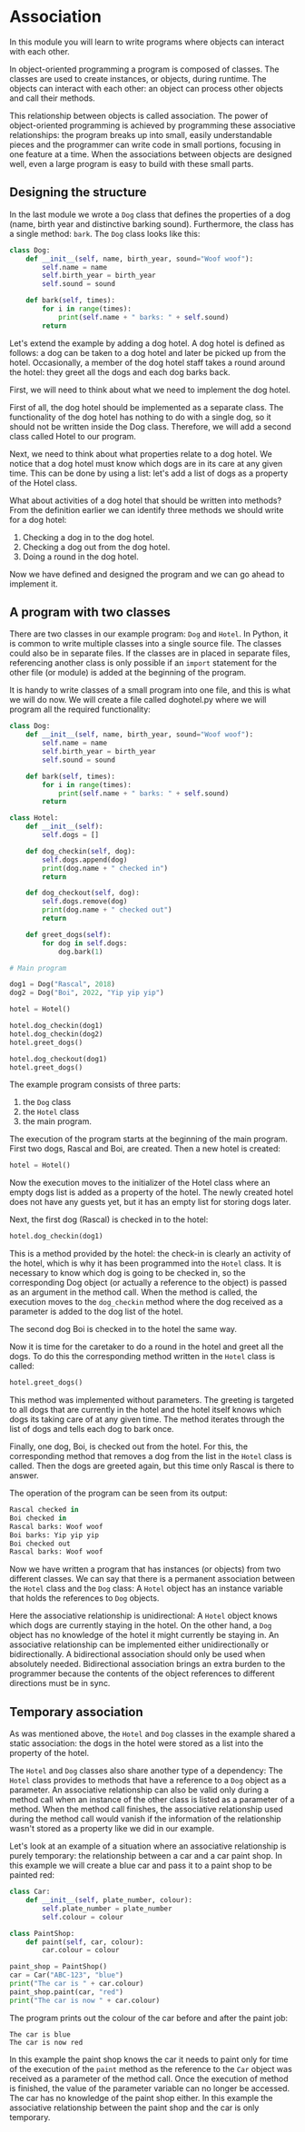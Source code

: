 # Association

In this module you will learn to write programs where objects can interact with each other.

In object-oriented programming a program is composed of classes. The classes are used to create
instances, or objects, during runtime. The objects can interact with each other: an object can
process other objects and call their methods.

This relationship between objects is called association. The power of object-oriented programming is achieved
by programming these associative relationships: the program breaks up into small, easily understandable pieces
and the programmer can write code in small portions, focusing in one feature at a time. When the associations
between objects are designed well, even a large program is easy to build with these small parts.

## Designing the structure

In the last module we wrote a `Dog` class that defines the properties of a dog (name, birth year and distinctive barking
sound). Furthermore, the class has a single method: `bark`. The `Dog` class looks like this:

```python
class Dog:
    def __init__(self, name, birth_year, sound="Woof woof"):
        self.name = name
        self.birth_year = birth_year
        self.sound = sound

    def bark(self, times):
        for i in range(times):
            print(self.name + " barks: " + self.sound)
        return
```

Let's extend the example by adding a dog hotel. A dog hotel is defined as follows: a dog can be taken to a dog hotel and
later be picked up from the hotel. Occasionally, a member of the dog hotel staff takes a round around the hotel: they greet
all the dogs and each dog barks back.

First, we will need to think about what we need to implement the dog hotel.

First of all, the dog hotel should be implemented as a separate class. The functionality of the dog hotel has nothing to
do with a single dog, so it should not be written inside the Dog class. Therefore, we will add a second class called Hotel
to our program.

Next, we need to think about what properties relate to a dog hotel. We notice that a dog hotel must know which dogs are in
its care at any given time. This can be done by using a list: let's add a list of dogs as a property of the Hotel class.

What about activities of a dog hotel that should be written into methods? From the definition earlier we
can identify three methods we should write for a dog hotel:
1. Checking a dog in to the dog hotel.
2. Checking a dog out from the dog hotel.
3. Doing a round in the dog hotel.

Now we have defined and designed the program and we can go ahead to implement it.

## A program with two classes

There are two classes in our example program: `Dog` and `Hotel`. In Python, it is common to write multiple classes into
a single source file. The classes could also be in separate files. If the classes are in placed in
separate files, referencing another class is only possible if an `import` statement for the other file (or module) is added
at the beginning of the program.

It is handy to write classes of a small program into one file, and this is what we will do now. We will create a file called
doghotel.py where we will program all the required functionality:

```python
class Dog:
    def __init__(self, name, birth_year, sound="Woof woof"):
        self.name = name
        self.birth_year = birth_year
        self.sound = sound

    def bark(self, times):
        for i in range(times):
            print(self.name + " barks: " + self.sound)
        return

class Hotel:
    def __init__(self):
        self.dogs = []

    def dog_checkin(self, dog):
        self.dogs.append(dog)
        print(dog.name + " checked in")
        return

    def dog_checkout(self, dog):
        self.dogs.remove(dog)
        print(dog.name + " checked out")
        return

    def greet_dogs(self):
        for dog in self.dogs:
            dog.bark(1)

# Main program

dog1 = Dog("Rascal", 2018)
dog2 = Dog("Boi", 2022, "Yip yip yip")

hotel = Hotel()

hotel.dog_checkin(dog1)
hotel.dog_checkin(dog2)
hotel.greet_dogs()

hotel.dog_checkout(dog1)
hotel.greet_dogs()
```

The example program consists of three parts:
1. the `Dog` class
2. the `Hotel` class
3. the main program.

The execution of the program starts at the beginning of the main program. First two dogs, Rascal and Boi, are created.
Then a new hotel is created:

```python
hotel = Hotel()
```

Now the execution moves to the initializer of the Hotel class where an empty dogs list is added as a property of
the hotel. The newly created hotel does not have any guests yet, but it has an empty list for storing dogs later.

Next, the first dog (Rascal) is checked in to the hotel:

```python
hotel.dog_checkin(dog1)
```

This is a method provided by the hotel: the check-in is clearly an activity of the hotel, which is why it has been
programmed into the `Hotel` class. It is necessary to know which dog is going to be checked in, so the corresponding
Dog object (or actually a reference to the object) is passed as an argument in the method call. When the method is called,
the execution moves to the `dog_checkin` method where the dog received as a parameter is added to the dog list of the hotel.

The second dog Boi is checked in to the hotel the same way.

Now it is time for the caretaker to do a round in the hotel and greet all the dogs. To do this the corresponding method written
in the `Hotel` class is called:

```python
hotel.greet_dogs()
```

This method was implemented without parameters. The greeting is targeted to all dogs that are currently in the hotel and
the hotel itself knows which dogs its taking care of at any given time. The method iterates through the list of dogs and
tells each dog to bark once.

Finally, one dog, Boi, is checked out from the hotel. For this, the corresponding method that removes a dog from the list
in the `Hotel` class is called. Then the dogs are greeted again, but this time only Rascal is there to answer.

The operation of the program can be seen from its output:

```python
Rascal checked in
Boi checked in
Rascal barks: Woof woof
Boi barks: Yip yip yip
Boi checked out
Rascal barks: Woof woof
```

Now we have written a program that has instances (or objects) from two different classes. We can say that there is a
permanent association between the `Hotel` class and the `Dog` class: A `Hotel` object has an instance variable that
holds the references to `Dog` objects.

Here the associative relationship is unidirectional: A `Hotel` object knows which dogs are currently staying in the hotel.
On the other hand, a `Dog` object has no knowledge of the hotel it might currently be staying in. An associative relationship
can be implemented either unidirectionally or bidirectionally. A bidirectional association should only be used when absolutely
needed. Bidirectional association brings an extra burden to the programmer because the contents of the object references to
different directions must be in sync.

## Temporary association

As was mentioned above, the `Hotel` and `Dog` classes in the example shared a static association: the dogs in the hotel
were stored as a list into the property of the hotel.

The `Hotel` and `Dog` classes also share another type of a dependency: The `Hotel` class provides to methods that
have a reference to a `Dog` object as a parameter. An associative relationship can also be valid only during a method call
when an instance of the other class is listed as a parameter of a method. When the method call finishes, the associative
relationship used during the method call would vanish if the information of the relationship wasn't stored as a property like
we did in our example.

Let's look at an example of a situation where an associative relationship is purely temporary: the relationship between a
car and a car paint shop. In this example we will create a blue car and pass it to a paint shop to be painted red:


```python
class Car:
    def __init__(self, plate_number, colour):
        self.plate_number = plate_number
        self.colour = colour

class PaintShop:
    def paint(self, car, colour):
        car.colour = colour

paint_shop = PaintShop()
car = Car("ABC-123", "blue")
print("The car is " + car.colour)
paint_shop.paint(car, "red")
print("The car is now " + car.colour)
```

The program prints out the colour of the car before and after the paint job:

```monospace
The car is blue
The car is now red
```

In this example the paint shop knows the car it needs to paint only for time of the execution of the `paint` method as
the reference to the `Car` object was received as a parameter of the method call. Once the execution of method is finished,
the value of the parameter variable can no longer be accessed. The car has no knowledge of the paint shop either. In this
example the associative relationship between the paint shop and the car is only temporary.